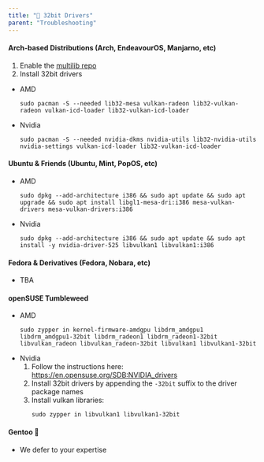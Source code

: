 ```yaml
---
title: "👾 32bit Drivers"
parent: "Troubleshooting"
---
```



#### Arch-based Distributions (Arch, EndeavourOS, Manjarno, etc)
1. Enable the [multilib repo](https://wiki.archlinux.org/title/Official_repositories#Enabling_multilib)
2. Install 32bit drivers
- AMD
  ```
  sudo pacman -S --needed lib32-mesa vulkan-radeon lib32-vulkan-radeon vulkan-icd-loader lib32-vulkan-icd-loader
  ```
- Nvidia
  ```
  sudo pacman -S --needed nvidia-dkms nvidia-utils lib32-nvidia-utils nvidia-settings vulkan-icd-loader lib32-vulkan-icd-loader
  ```

#### Ubuntu & Friends (Ubuntu, Mint, PopOS, etc)
- AMD
  ```
  sudo dpkg --add-architecture i386 && sudo apt update && sudo apt upgrade && sudo apt install libgl1-mesa-dri:i386 mesa-vulkan-drivers mesa-vulkan-drivers:i386
  ```
- Nvidia
  ```
  sudo dpkg --add-architecture i386 && sudo apt update && sudo apt install -y nvidia-driver-525 libvulkan1 libvulkan1:i386
  ```

#### Fedora & Derivatives (Fedora, Nobara, etc)
- TBA

#### openSUSE Tumbleweed
- AMD
  ```
  sudo zypper in kernel-firmware-amdgpu libdrm_amdgpu1 libdrm_amdgpu1-32bit libdrm_radeon1 libdrm_radeon1-32bit libvulkan_radeon libvulkan_radeon-32bit libvulkan1 libvulkan1-32bit
  ```
- Nvidia
   1. Follow the instructions here: https://en.opensuse.org/SDB:NVIDIA_drivers
   2. Install 32bit drivers by appending the `-32bit` suffix to the driver package names
   3. Install vulkan libraries:
      ```
      sudo zypper in libvulkan1 libvulkan1-32bit
      ```

#### Gentoo 💪
- We defer to your expertise